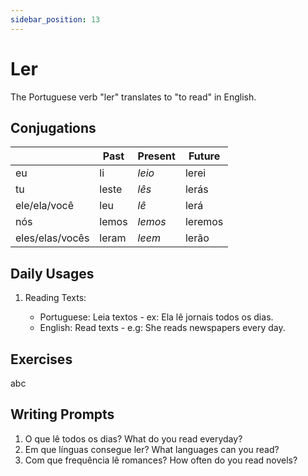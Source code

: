 ```yaml
---
sidebar_position: 13
---
```


# Ler

The Portuguese verb "ler" translates to "to read" in English.

## Conjugations

|                 | Past  | Present | Future  |
| --------------- | ----- | ------- | ------- |
| eu              | li    | _leio_  | lerei   |
| tu              | leste | _lês_   | lerás   |
| ele/ela/você    | leu   | _lê_    | lerá    |
| nós             | lemos | _lemos_ | leremos |
| eles/elas/vocês | leram | _leem_  | lerão   |

## Daily Usages

1. Reading Texts:

   - Portuguese: Leia textos - ex: Ela lê jornais todos os dias.
   - English: Read texts - e.g: She reads newspapers every day.

## Exercises

abc

## Writing Prompts

1. O que lê todos os dias? What do you read everyday?
2. Em que línguas consegue ler? What languages can you read?
3. Com que frequência lê romances? How often do you read novels?
